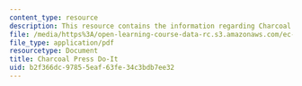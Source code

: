 ```yaml
---
content_type: resource
description: This resource contains the information regarding Charcoal Press Do-It.
file: /media/https%3A/open-learning-course-data-rc.s3.amazonaws.com/ec-701j-d-lab-i-development-fall-2009/b2f366dc97855eaf63fe34c3bdb7ee32_MITEC_701JF09_charpres_doit.pdf
file_type: application/pdf
resourcetype: Document
title: Charcoal Press Do-It
uid: b2f366dc-9785-5eaf-63fe-34c3bdb7ee32
---
```

